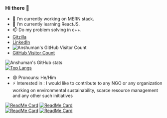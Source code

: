 ### Hi there 👋
 - 🔭 I’m currently working on MERN stack.
 - 🌱 I’m currently learning ReactJS.
 - 📫 Do my problem solving in c++.
 - [Gitzilla](https://gitzilla.netlify.app/users/Anshumanformal)
 - [LinkedIn](https://www.linkedin.com/in/anshuman-ranjan-formal)
 - <img src="https://komarev.com/ghpvc/?username=Anshumanformal" alt="Anshuman's GitHub Visitor Count" />
 - [GitHub Visitor Count](https://komarev.com/ghpvc/?username=Anshumanformal)
 
![Anshuman's GitHub stats](https://github-readme-stats.vercel.app/api?username=Anshumanformal&show_icons=true&count_private=true&theme=jolly&include_all_commits=true&hide_title=true)
<br />
[![Top Langs](https://github-readme-stats.vercel.app/api/top-langs/?username=Anshumanformal&layout=compact&theme=omni&card_width=445)](https://github.com/Anshumanformal)
<br >

<!--
**Anshumanformal/Anshumanformal** is a ✨ _special_ ✨ repository because its `README.md` (this file) appears on your GitHub profile.

Here are some ideas to get you started:

### - 🔭 I’m currently working on MEAN stack technology
### - 🌱 I’m currently learning React
- 👯 I’m looking to collaborate on Frontend/Backend projects
- 🤔 I’m looking for help with ReactJS/any Frontend stack
<!-- - 💬 Ask me about  -->
<!-- - 📫 How to reach me: ... -->
- 😄 Pronouns: He/Him
- ⚡ Interested in : I would like to contribute to any NGO or any organization working on environmental sustainability, scarce resource management and any other such initiatives 


[![ReadMe Card](https://github-readme-stats.vercel.app/api/pin/?username=Anshumanformal&repo=NodeJS-and-JavaScript&theme=radical)](https://github.com/Anshumanformal/NodeJS-and-JavaScript)
[![ReadMe Card](https://github-readme-stats.vercel.app/api/pin/?username=Anshumanformal&repo=CPP&theme=radical)](https://github.com/Anshumanformal/CPP/tree/master)
<br >
[![ReadMe Card](https://github-readme-stats.vercel.app/api/pin/?username=Anshumanformal&repo=MongoDB-notes&theme=radical)](https://github.com/Anshumanformal/MongoDB-notes)
[![ReadMe Card](https://github-readme-stats.vercel.app/api/pin/?username=Anshumanformal&repo=SQL&theme=radical)](https://github.com/Anshumanformal/SQL)
